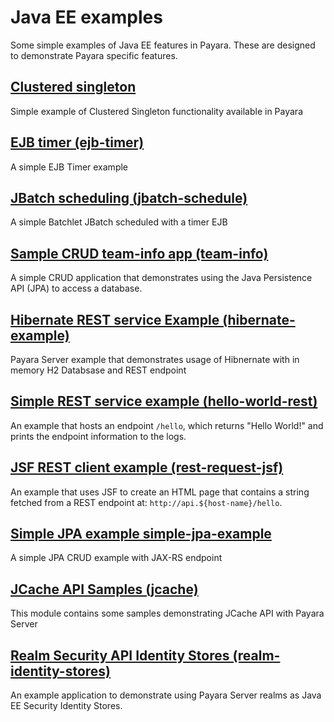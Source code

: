 # Java EE examples

Some simple examples of Java EE features in Payara. These are designed to demonstrate Payara specific features.

## [Clustered singleton](clustered-singleton)
Simple example of Clustered Singleton functionality available in Payara

## [EJB timer (ejb-timer)](ejb-timer)
A simple EJB Timer example

## [JBatch scheduling (jbatch-schedule)](jbatch-schedule)
A simple Batchlet JBatch scheduled with a timer EJB

## [Sample CRUD team-info app (team-info)](team-info)
A simple CRUD application that demonstrates using the Java Persistence API (JPA) to access a database.

## [Hibernate REST service Example (hibernate-example)](hibernate-example)
Payara Server example that demonstrates usage of Hibnernate with in memory H2 Databsase and REST endpoint

## [Simple REST service example (hello-world-rest)](hello-world-rest)
An example that hosts an endpoint `/hello`, which returns "Hello World!" and prints the endpoint information to the logs.

## [JSF REST client example (rest-request-jsf)](rest-request-jsf)
An example that uses JSF to create an HTML page that contains a string fetched from a REST endpoint at: `http://api.${host-name}/hello`.

## [Simple JPA example simple-jpa-example](simple-jpa-example)
A simple JPA CRUD example with JAX-RS endpoint

## [JCache API Samples (jcache)](jcache)
This module contains some samples demonstrating JCache API with Payara Server

## [Realm Security API Identity Stores (realm-identity-stores)](realm-identity-stores)
An example application to demonstrate using Payara Server realms as Java EE Security Identity Stores.
